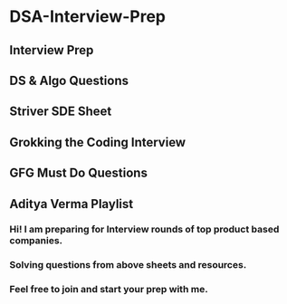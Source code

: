 # DSA-Interview-Prep

## Interview Prep</br>
## DS & Algo Questions</br>
## Striver SDE Sheet</br>
## Grokking the Coding Interview</br>
## GFG Must Do Questions</br>
## Aditya Verma Playlist</br>

### Hi! I am preparing for Interview rounds of top product based companies.</br>
### Solving questions from above sheets and resources.</br>
### Feel free to join and start your prep with me.</br>
